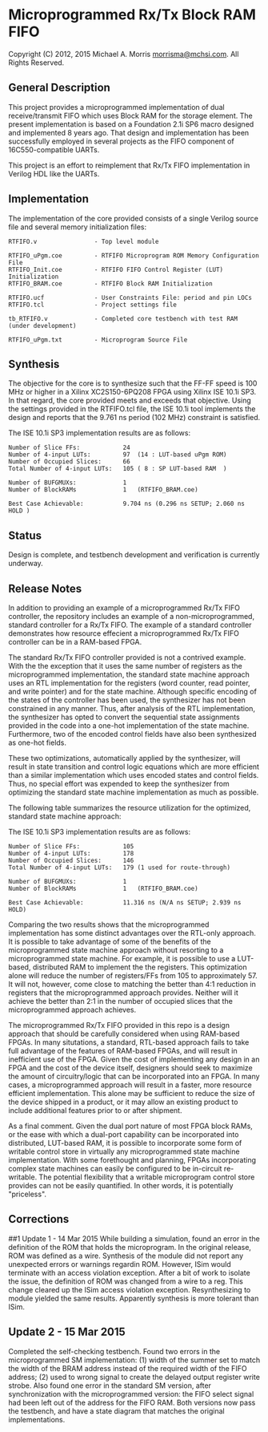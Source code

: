 Microprogrammed Rx/Tx Block RAM FIFO
=======================

Copyright (C) 2012, 2015 Michael A. Morris <morrisma@mchsi.com>.
All Rights Reserved.

General Description
-------------------

This project provides a microprogrammed implementation of dual 
receive/transmit FIFO which uses Block RAM for the storage element. The 
present implementation is based on a Foundation 2.1i SP6 macro designed and 
implemented 8 years ago. That design and implementation has been successfully 
employed in several projects as the FIFO component of 16C550-compatible UARTs.
 
This project is an effort to reimplement that Rx/Tx FIFO implementation in 
Verilog HDL like the UARTs.

Implementation
--------------

The implementation of the core provided consists of a single Verilog source file 
and several memory initialization files:

    RTFIFO.v                - Top level module
    
    RTFIFO_uPgm.coe         - RTFIFO Microprogram ROM Memory Configuration File
    RTFIFO_Init.coe         - RTFIFO FIFO Control Register (LUT) Initialization
    RTFIFO_BRAM.coe         - RTFIFO Block RAM Initialization

    RTFIFO.ucf              - User Constraints File: period and pin LOCs
    RTFIFO.tcl              - Project settings file
    
    tb_RTFIFO.v             - Completed core testbench with test RAM (under development)
    
    RTFIFO_uPgm.txt         - Microprogram Source File

Synthesis
---------

The objective for the core is to synthesize such that the FF-FF speed is 100 MHz
or higher in a Xilinx XC2S150-6PQ208 FPGA using Xilinx ISE 10.1i SP3. In that
regard, the core provided meets and exceeds that objective. Using the settings
provided in the RTFIFO.tcl file, the ISE 10.1i tool implements the design and
reports that the 9.761 ns period (102 MHz) constraint is satisfied.

The ISE 10.1i SP3 implementation results are as follows:

    Number of Slice FFs:            24
    Number of 4-input LUTs:         97  (14 : LUT-based uPgm ROM)
    Number of Occupied Slices:      66
    Total Number of 4-input LUTs:   105 ( 8 : SP LUT-based RAM  )

    Number of BUFGMUXs:             1
    Number of BlockRAMs             1   (RTFIFO_BRAM.coe)

    Best Case Achievable:           9.704 ns (0.296 ns SETUP; 2.060 ns HOLD )

Status
------

Design is complete, and testbench development and verification is currently 
underway.

Release Notes
-------------

In addition to providing an example of a microprogrammed Rx/Tx FIFO 
controller, the repository includes an example of a non-microprogrammed, 
standard controller for a Rx/Tx FIFO. The example of a standard controller 
demonstrates how resource effecient a microprogrammed Rx/Tx FIFO controller can
be in a RAM-based FPGA.

The standard Rx/Tx FIFO controller provided is not a contrived example. With 
the the exception that it uses the same number of registers as the 
microprogrammed implementation, the standard state machine approach uses an 
RTL implementation for the registers (word counter, read pointer, and write 
pointer) and for the state machine. Although specific encoding of the states 
of the controller has been used, the synthesizer has not been constrained in 
any manner. Thus, after analysis of the RTL implementation, the synthesizer 
has opted to convert the sequential state assignments provided in the code 
into a one-hot implementation of the state machine. Furthermore, two of the 
encoded control fields have also been synthesized as one-hot fields.

These two optimizations, automatically applied by the synthesizer, will result 
in state transition and control logic equations which are more efficient than 
a similar implementation which uses encoded states and control fields. Thus, 
no special effort was expended to keep the synthesizer from optimizing the
standard state machine implementation as much as possible.

The following table summarizes the resource utilization for the optimized, 
standard state machine approach:

The ISE 10.1i SP3 implementation results are as follows:

    Number of Slice FFs:            105
    Number of 4-input LUTs:         178
    Number of Occupied Slices:      146
    Total Number of 4-input LUTs:   179 (1 used for route-through)

    Number of BUFGMUXs:             1
    Number of BlockRAMs             1   (RTFIFO_BRAM.coe)

    Best Case Achievable:           11.316 ns (N/A ns SETUP; 2.939 ns HOLD)

Comparing the two results shows that the microprogrammed implementation has 
some distinct advantages over the RTL-only approach. It is possible to take 
advantage of some of the benefits of the microprogrammed state machine 
approach without resorting to a microprogrammed state machine. For example, it 
is possible to use a LUT-based, distributed RAM to implement the the 
registers. This optimization alone will reduce the number of registers/FFs 
from 105 to approximately 57. It will not, however, come close to matching the 
better than 4:1 reduction in registers that the microprogrammed approach 
provides. Neither will it achieve the better than 2:1 in the number of 
occupied slices that the microprogrammed approach achieves.

The microprogrammed Rx/Tx FIFO provided in this repo is a design approach that 
should be carefully considered when using RAM-based FPGAs. In many 
situtations, a standard, RTL-based approach fails to take full advantage of the 
features of RAM-based FPGAs, and will result in inefficient use of the FPGA. 
Given the cost of implementing any design in an FPGA and the cost of the 
device itself, designers should seek to maximize the amount of circuitry/logic 
that can be incorporated into an FPGA. In many cases, a microprogrammed 
approach will result in a faster, more resource efficient implementation. This 
alone may be sufficient to reduce the size of the device shipped in a product, 
or it may allow an existing product to include additional features prior to or 
after shipment. 

As a final comment. Given the dual port nature of most FPGA block RAMs, or the 
ease with which a dual-port capability can be incorporated into distributed, 
LUT-based RAM, it is possible to incorporate some form of writable control 
store in virtually any microprogrammed state machine implementation. With some 
forethought and planning, FPGAs incorporating complex state machines can 
easily be configured to be in-circuit re-writable. The potential flexibility 
that a writable microprogram control store provides can not be easily 
quantified. In other words, it is potentially "priceless".

Corrections
--------

##1 Update 1 - 14 Mar 2015
While building a simulation, found an error in the definition of the ROM that 
holds the microprogram. In the original release, ROM was defined as a wire. 
Synthesis of the module did not report any unexpected errors or warnings 
regardin ROM. However, ISim would terminate with an access violation 
exception. After a bit of work to isolate the issue, the definition of ROM was 
changed from a wire to a reg. This change cleared up the ISim access violation 
exception. Resynthesizing to module yielded the same results. Apparently 
synthesis is more tolerant than ISim.

## Update 2 - 15 Mar 2015
Completed the self-checking testbench. Found two errors in the microprogrammed 
SM implementation: (1) width of the summer set to match the width of the BRAM 
address instead of the required width of the FIFO address; (2) used to wrong 
signal to create the delayed output register write strobe. Also found one 
error in the standard SM version, after synchronization with the 
microprogrammed version: the FIFO select signal had been left out of the 
address for the FIFO RAM. Both versions now pass the testbench, and have a 
state diagram that matches the original implementations.

